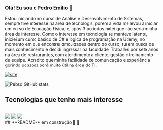 ### Olá! Eu sou o Pedro Emílio 👋
Estou iniciando no curso de Análise e Desenvolvimento de Sistemas, sempre tive interesse na área de tecnologia, porém a vida me levou a iniciar um curso de Educação Física, e, após 3 períodos notei que não seria minha área de interesse. Como o interesse em tecnologia se manteve latente, iniciei um curso basico de C# e lógica de programação na Udemy, no momento em que encontrei dificuldades dentro do curso, fui em busca de mais conhecimento e decidi ingressar na faculdade. Trabalhei por sete anos na área de restaurantes, com atendimento a cliente, gestão e treinamento de equipe. Acredito que minha facilidade de comunicação e experiência gerindo pessoas será muito útil na área de TI.

[![site](https://img.shields.io/badge/LinkedIn-0077B5?style=for-the-badge&logo=linkedin&logoColor=white)](https://www.linkedin.com/feed/?trk=BR-SEM_google-adwords_Jordan-brand-sign-up)


![Pebso GitHub stats](https://github-readme-stats.vercel.app/api?username=Pebso&show_icons=true&theme=radical)

## Tecnologias que tenho mais interesse 

<div style="display: inline_block"><br/>
   <img src="https://img.shields.io/badge/C%23-239120?style=for-the-badge&logo=c-sharp&logoColor=white"/>
<img src="https://img.shields.io/badge/HTML-239120?style=for-the-badge&logo=html5&logoColor=white"/>
<img src="https://img.shields.io/badge/JavaScript-F7DF1E?style=for-the-badge&logo=javascript&logoColor=black"/>
<div>
   ## **README** em construção 🚧 🚧
